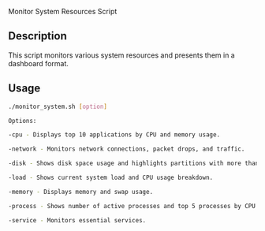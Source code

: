  Monitor System Resources Script

## Description
This script monitors various system resources and presents them in a dashboard format.

## Usage
```bash
./monitor_system.sh [option]

Options:

-cpu - Displays top 10 applications by CPU and memory usage.

-network - Monitors network connections, packet drops, and traffic.

-disk - Shows disk space usage and highlights partitions with more than 80% usage.

-load - Shows current system load and CPU usage breakdown.

-memory - Displays memory and swap usage.

-process - Shows number of active processes and top 5 processes by CPU and memory usage.

-service - Monitors essential services.


